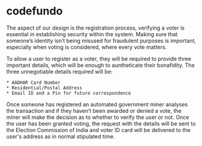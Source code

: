 # codefundo
The aspect of our design is the registration process, verifying a voter is essential in
establishing security within the system. Making sure that someone’s identity isn’t being misused
for fraudulent purposes is important, especially when voting is considered, where every vote
matters.

To allow a user to register as a voter, they will be required to provide three important details, which will be enough to auntheticate their bonafidity. The three unnegotiable details required will be:
```
* AADHAR Card Number
* Residential/Postal Address
* Email ID and a Pin for future correspondence
```

Once someone has registered an automated government miner analyses the transaction and if
they haven’t been awarded or denied a vote, the miner will make the decision as to whether to
verify the user or not. Once the user has been granted voting, the request with the details will be sent to the Election Commission of India and voter ID card will be delivered to the user's address as in normal stipulated time.
